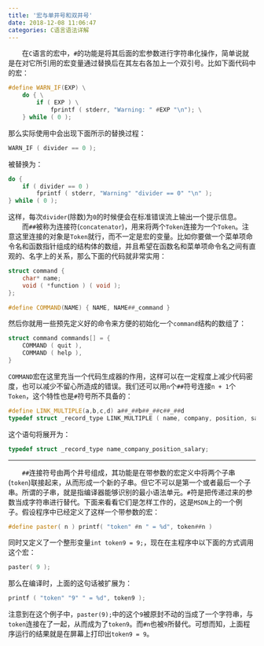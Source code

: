 ```yaml
---
title: '宏与单井号和双井号'
date: 2018-12-08 11:06:47
categories: C语言语法详解
---
```

&emsp;&emsp;在`C`语言的宏中，`#`的功能是将其后面的宏参数进行字符串化操作，简单说就是在对它所引用的宏变量通过替换后在其左右各加上一个双引号。比如下面代码中的宏：

``` cpp
#define WARN_IF(EXP) \
    do { \
        if ( EXP ) \
            fprintf ( stderr, "Warning: " #EXP "\n"); \
    } while ( 0 );
```

那么实际使用中会出现下面所示的替换过程：

``` cpp
WARN_IF ( divider == 0 );
```

被替换为：

``` cpp
do {
    if ( divider == 0 )
        fprintf ( stderr, "Warning" "divider == 0" "\n" );
} while ( 0 );
```

这样，每次`divider`(除数)为`0`的时候便会在标准错误流上输出一个提示信息。
&emsp;&emsp;而`##`被称为连接符(`concatenator`)，用来将两个`Token`连接为一个`Token`。注意这里连接的对象是`Token`就行，而不一定是宏的变量。比如你要做一个菜单项命令名和函数指针组成的结构体的数组，并且希望在函数名和菜单项命令名之间有直观的、名字上的关系，那么下面的代码就非常实用：

``` cpp
struct command {
    char* name;
    void ( *function ) ( void );
};
​
#define COMMAND(NAME) { NAME, NAME##_command }
```

然后你就用一些预先定义好的命令来方便的初始化一个`command`结构的数组了：

``` cpp
struct command commands[] = {
    COMMAND ( quit ),
    COMMAND ( help ),
}
```

`COMMAND`宏在这里充当一个代码生成器的作用，这样可以在一定程度上减少代码密度，也可以减少不留心所造成的错误。我们还可以用`n`个`##`符号连接`n + 1`个`Token`，这个特性也是`#`符号所不具备的：

``` cpp
#define LINK_MULTIPLE(a,b,c,d) a##_##b##_##c##_##d
typedef struct _record_type LINK_MULTIPLE ( name, company, position, salary );
```

这个语句将展开为：

``` cpp
typedef struct _record_type name_company_position_salary;
```

---

&emsp;&emsp;`##`连接符号由两个井号组成，其功能是在带参数的宏定义中将两个子串(`token`)联接起来，从而形成一个新的子串。但它不可以是第一个或者最后一个子串。所谓的子串，就是指编译器能够识别的最小语法单元。`#`符是把传递过来的参数当成字符串进行替代。下面来看看它们是怎样工作的，这是`MSDN`上的一个例子。假设程序中已经定义了这样一个带参数的宏：

``` cpp
#define paster( n ) printf( "token" #n " = %d", token##n )
```

同时又定义了一个整形变量`int token9 = 9;`，现在在主程序中以下面的方式调用这个宏：

``` cpp
paster( 9 );
```

那么在编译时，上面的这句话被扩展为：

``` cpp
printf ( "token" "9" " = %d", token9 );
```

注意到在这个例子中，`paster(9);`中的这个`9`被原封不动的当成了一个字符串，与`token`连接在了一起，从而成为了`token9`。而`#n`也被`9`所替代。可想而知，上面程序运行的结果就是在屏幕上打印出`token9 = 9`。